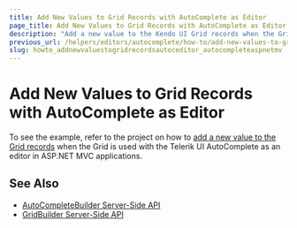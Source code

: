 ```yaml
---
title: Add New Values to Grid Records with AutoComplete as Editor
page_title: Add New Values to Grid Records with AutoComplete as Editor
description: "Add a new value to the Kendo UI Grid records when the Grid is used with the Kendo UI AutoComplete as an editor in ASP.NET MVC applications."
previous_url: /helpers/editors/autocomplete/how-to/add-new-values-to-grid-with-autocomplete-editor
slug: howto_addnewvaluestogridrecordsautoceditor_autocompleteaspnetmv
---
```


# Add New Values to Grid Records with AutoComplete as Editor

To see the example, refer to the project on how to [add a new value to the Grid records](https://github.com/telerik/ui-for-aspnet-mvc-examples/tree/master/grid/autocomplete-editor-allow-setting-new-values) when the Grid is used with the Telerik UI AutoComplete as an editor in ASP.NET MVC applications.

## See Also

* [AutoCompleteBuilder Server-Side API](https://docs.telerik.com/aspnet-mvc/api/Kendo.Mvc.UI.Fluent/AutoCompleteBuilder)
* [GridBuilder Server-Side API](https://docs.telerik.com/aspnet-mvc/api/Kendo.Mvc.UI.Fluent/GridBuilder)
